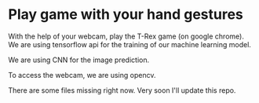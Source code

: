 # Play game with your hand gestures

With the help of your webcam, play the T-Rex game (on google chrome).
We are using tensorflow api for the training of our machine learning model.

We are using CNN for the image prediction.

To access the webcam, we are using opencv.

There are some files missing right now. Very soon I'll update this repo.
